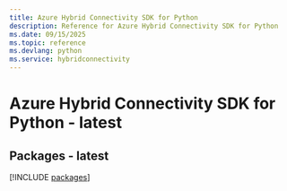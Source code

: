 ```yaml
---
title: Azure Hybrid Connectivity SDK for Python
description: Reference for Azure Hybrid Connectivity SDK for Python
ms.date: 09/15/2025
ms.topic: reference
ms.devlang: python
ms.service: hybridconnectivity
---
```

# Azure Hybrid Connectivity SDK for Python - latest
## Packages - latest
[!INCLUDE [packages](hybrid-connectivity-index.md)]